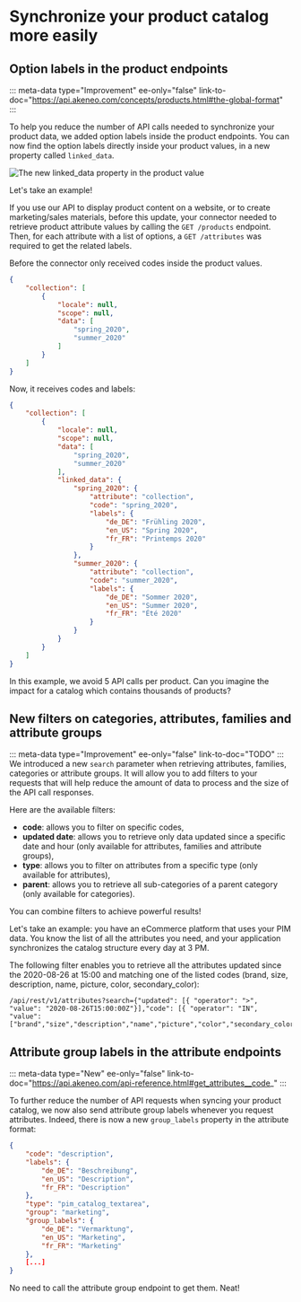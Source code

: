 # Synchronize your product catalog more easily

## Option labels in the product endpoints
::: meta-data type="Improvement" ee-only="false" link-to-doc="https://api.akeneo.com/concepts/products.html#the-global-format"
:::

To help you reduce the number of API calls needed to synchronize your product data, we added option labels inside the product endpoints. You can now find the option labels directly inside your product values, in a new property called `linked_data`.

![The new `linked_data` property in the product value](../img/linked_data_new_property.png)

Let's take an example!

If you use our API to display product content on a website, or to create marketing/sales materials, before this update, your connector needed to retrieve product attribute values by calling the `GET /products` endpoint. Then, for each attribute with a list of options, a `GET /attributes` was required to get the related labels.

Before the connector only received codes inside the product values.

```json
{
    "collection": [
        {
            "locale": null,
            "scope": null,
            "data": [
                "spring_2020",
                "summer_2020"
            ]
        }
    ]
}
```

Now, it receives codes and labels:

```json
{
    "collection": [
        {
            "locale": null,
            "scope": null,
            "data": [
                "spring_2020",
                "summer_2020"
            ],
            "linked_data": {
                "spring_2020": {
                    "attribute": "collection",
                    "code": "spring_2020",
                    "labels": {
                        "de_DE": "Frühling 2020",
                        "en_US": "Spring 2020",
                        "fr_FR": "Printemps 2020"
                    }
                },
                "summer_2020": {
                    "attribute": "collection",
                    "code": "summer_2020",
                    "labels": {
                        "de_DE": "Sommer 2020",
                        "en_US": "Summer 2020",
                        "fr_FR": "Été 2020"
                    }
                }
            }
        }
    ]
}
```

In this example, we avoid 5 API calls per product. Can you imagine the impact for a catalog which contains thousands of products?

## New filters on categories, attributes, families and attribute groups
::: meta-data type="Improvement" ee-only="false" link-to-doc="TODO"
:::
We introduced a new `search` parameter when retrieving attributes, families, categories or attribute groups. It will allow you to add filters to your requests that will help reduce the amount of data to process and the size of the API call responses.

Here are the available filters:
- **code**: allows you to filter on specific codes,
- **updated date**: allows you to retrieve only data updated since a specific date and hour (only available for attributes, families and attribute groups),
- **type**: allows you to filter on attributes from a specific type (only available for attributes),
- **parent**: allows you to retrieve all sub-categories of a parent category (only available for categories).

You can combine filters to achieve powerful results!

Let's take an example: you have an eCommerce platform that uses your PIM data. You know the list of all the attributes you need, and your application synchronizes the catalog structure every day at 3 PM.  

The following filter enables you to retrieve all the attributes updated since the 2020-08-26 at 15:00 and matching one of the listed codes (brand, size, description, name, picture, color, secondary_color):

```
/api/rest/v1/attributes?search={"updated": [{ "operator": ">", "value": "2020-08-26T15:00:00Z"}],"code": [{ "operator": "IN", "value": ["brand","size","description","name","picture","color","secondary_color"]}]
```

## Attribute group labels in the attribute endpoints  
::: meta-data type="New" ee-only="false" link-to-doc="https://api.akeneo.com/api-reference.html#get_attributes__code_"
:::

To further reduce the number of API requests when syncing your product catalog, we now also send attribute group labels whenever you request attributes. Indeed, there is now a new `group_labels` property in the attribute format:
```json
{
    "code": "description",
    "labels": {
        "de_DE": "Beschreibung",
        "en_US": "Description",
        "fr_FR": "Description"
    },
    "type": "pim_catalog_textarea",
    "group": "marketing",
    "group_labels": {
        "de_DE": "Vermarktung",
        "en_US": "Marketing",
        "fr_FR": "Marketing"
    },
    [...]
}
```
No need to call the attribute group endpoint to get them. Neat!

